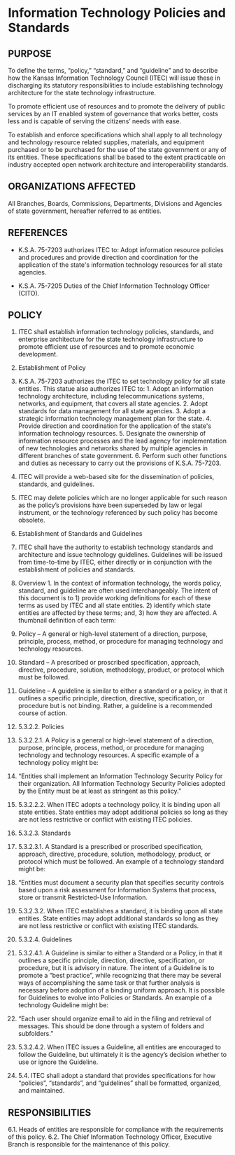 # Information Technology Policies and Standards

## PURPOSE

To define the terms, “policy,” “standard,” and “guideline” and to describe how the Kansas Information Technology Council (ITEC) will issue these in discharging its statutory responsibilities to include establishing technology architecture for the state technology infrastructure.

To promote efficient use of resources and to promote the delivery of public services by an IT enabled system of governance that works better, costs less and is capable of serving the citizens’ needs with ease.

To establish and enforce specifications which shall apply to all technology and technology resource related supplies, materials, and equipment purchased or to be purchased for the use of the state government or any of its entities.  These specifications shall be based to the extent practicable on industry accepted open network architecture and interoperability standards.

## ORGANIZATIONS AFFECTED

All Branches, Boards, Commissions, Departments, Divisions and Agencies of state government, hereafter referred to as entities.

## REFERENCES

- K.S.A. 75-7203 authorizes ITEC to: Adopt information resource policies and procedures and provide direction and coordination for the application of the state's information technology resources for all state agencies.

- K.S.A. 75-7205 Duties of the Chief Information Technology Officer (CITO).

## POLICY

1. ITEC shall establish information technology policies, standards, and enterprise architecture for the state technology infrastructure to promote efficient use of resources and to promote economic development.
2. Establishment of Policy
  1. K.S.A. 75-7203 authorizes the ITEC to set technology policy for all state entities.  This statue also authorizes ITEC to:
    1. Adopt an information technology architecture, including telecommunications systems, networks, and equipment, that covers all state agencies.
    2. Adopt standards for data management for all state agencies. 
    3. Adopt a strategic information technology management plan for the state.
    4. Provide direction and coordination for the application of the state's information technology resources.
    5. Designate the ownership of information resource processes and the lead agency for implementation of new technologies and networks shared by multiple agencies in different branches of state government.
    6. Perform such other functions and duties as necessary to carry out the provisions of K.S.A. 75-7203.
  1. ITEC will provide a web-based site for the dissemination of policies, standards, and guidelines.
  2. ITEC may delete policies which are no longer applicable for such reason as the policy’s provisions have been superseded by law or legal instrument, or the technology referenced by such policy has become obsolete.
1. Establishment of Standards and Guidelines
  1. ITEC shall have the authority to establish technology standards and architecture and issue technology guidelines. Guidelines will be issued from time-to-time by ITEC, either directly or in conjunction with the establishment of policies and standards.
  2. Overview
    1. In the context of information technology, the words policy, standard, and guideline are often used interchangeably.  The intent of this document is to 1) provide working definitions for each of these terms as used by ITEC and all state entities. 2) identify which state entities are affected by these terms; and, 3) how they are affected.  A thumbnail definition of each term:

1. Policy – A general or high-level statement of a direction, purpose, principle, process, method, or procedure for managing technology and technology resources.

1. Standard – A prescribed or proscribed specification, approach, directive, procedure, solution, methodology, product, or protocol which must be followed.

1. Guideline – A guideline is similar to either a standard or a policy, in that it outlines a specific principle, direction, directive, specification, or procedure but is not binding. Rather, a guideline is a recommended course of action.
1. 5.3.2.2.	Policies
1. 5.3.2.2.1.	A Policy is a general or high-level statement of a direction, purpose, principle, process, method, or procedure for managing technology and technology resources. A specific example of a technology policy might be:

1. “Entities shall implement an Information Technology Security Policy for their organization. All Information Technology Security Policies adopted by the Entity must be at least as stringent as this policy.”
1. 5.3.2.2.2.	When ITEC adopts a technology policy, it is binding upon all state entities.  State entities may adopt additional policies so long as they are not less restrictive or conflict with existing ITEC policies.
1. 5.3.2.3.	Standards
1. 5.3.2.3.1.	A Standard is a prescribed or proscribed specification, approach, directive, procedure, solution, methodology, product, or protocol which must be followed. An example of a technology standard might be:

1. “Entities must document a security plan that specifies security controls based upon a risk assessment for Information Systems that process, store or transmit Restricted-Use Information.
1. 5.3.2.3.2.	When ITEC establishes a standard, it is binding upon all state entities.  State entities may adopt additional standards so long as they are not less restrictive or conflict with existing ITEC standards.
1. 5.3.2.4.	Guidelines
1. 5.3.2.4.1.	A Guideline is similar to either a Standard or a Policy, in that it outlines a specific principle, direction, directive, specification, or procedure, but it is advisory in nature. The intent of a Guideline is to promote a “best practice”, while recognizing that there may be several ways of accomplishing the same task or that further analysis is necessary before adoption of a binding uniform approach. It is possible for Guidelines to evolve into Policies or Standards.  An example of a technology Guideline might be:

1. “Each user should organize email to aid in the filing and retrieval of messages.  This should be done through a system of folders and subfolders.”
1. 5.3.2.4.2.	When ITEC issues a Guideline, all entities are encouraged to follow the Guideline, but ultimately it is the agency’s decision whether to use or ignore the Guideline.
1. 5.4.	ITEC shall adopt a standard that provides specifications for how “policies”, “standards”, and “guidelines” shall be formatted, organized, and maintained.

## RESPONSIBILITIES
6.1.	Heads of entities are responsible for compliance with the requirements of this policy.
6.2.	The Chief Information Technology Officer, Executive Branch is responsible for the maintenance of this policy.
